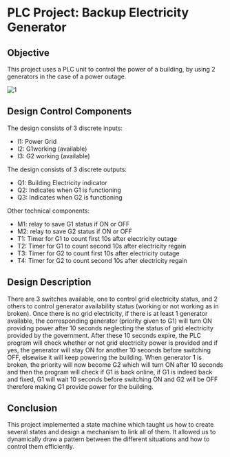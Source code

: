 # PLC Project: Backup Electricity Generator

## Objective
This project uses a PLC unit to control the power of a building, by using 2 generators in the case of a power outage. 

![1](https://user-images.githubusercontent.com/86275885/122983982-eb290a80-d372-11eb-94a7-e7b6a19c83df.jpg)



## Design Control Components
The design consists of 3 discrete inputs:
- I1: Power Grid 
- I2: G1working (available)
- I3: G2 working (available)

The design consists of 3 discrete outputs:
- Q1: Building Electricity indicator
- Q2: Indicates when G1 is functioning
- Q3: Indicates when G2 is functioning

Other technical components: 
- M1: relay to save G1 status if ON or OFF
- M2: relay to save G2 status if ON or OFF
- T1: Timer for G1 to count first 10s after electricity outage
- T2: Timer for G1 to count second 10s after electricity regain
- T3: Timer for G2 to count first 10s after electricity outage
- T4: Timer for G2 to count second 10s after electricity regain

## Design Description
There are 3 switches available, one to control grid electricity status, and 2 others to control generator availability status (working or not working as in broken). Once there is no grid electricity, if there is at least 1 generator available, the corresponding generator (priority given to G1) will turn ON providing power after 10 seconds neglecting the status of grid electricity provided by the government. After these 10 seconds expire, the PLC program will check whether or not grid electricity power is provided and if yes, the generator will stay ON for another 10 seconds before switching OFF, elsewise it will keep powering the building. When generator 1 is broken, the priority will now become G2 which will turn ON after 10 seconds and then the program will check if G1 is back online, if G1 is indeed back and fixed, G1 will wait 10 seconds before switching ON and G2 will be OFF therefore making G1 provide power for the building. 

## Conclusion
This project implemented a state machine which taught us how to create several states and design a mechanism to link all of them. It allowed us to dynamically draw a pattern between the different situations and how to control them efficiently. 
